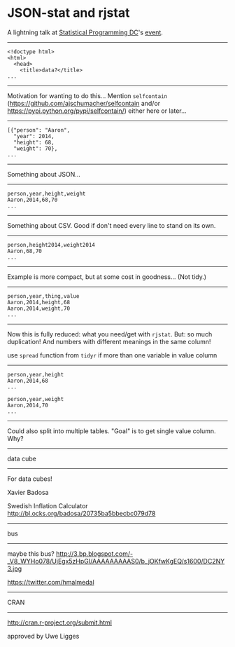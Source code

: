 # JSON-stat and rjstat

A lightning talk at [Statistical Programming DC](http://www.meetup.com/stats-prog-dc/)'s [event](http://www.meetup.com/stats-prog-dc/events/177772502/).

-----

```
<!doctype html>
<html>
  <head>
    <title>data?</title>
...
```

-----

Motivation for wanting to do this... Mention `selfcontain` (https://github.com/ajschumacher/selfcontain and/or https://pypi.python.org/pypi/selfcontain/) either here or later...

-----

```
[{"person": "Aaron",
  "year": 2014,
  "height": 68,
  "weight": 70},
...
```

-----

Something about JSON...

-----

```
person,year,height,weight
Aaron,2014,68,70
...
```

-----

Something about CSV. Good if don't need every line to stand on its own.

-----

```
person,height2014,weight2014
Aaron,68,70
...
```

-----

Example is more compact, but at some cost in goodness... (Not tidy.)

-----

```
person,year,thing,value
Aaron,2014,height,68
Aaron,2014,weight,70
...
```

-----

Now this is fully reduced: what you need/get with `rjstat`. But: so much duplication! And numbers with different meanings in the same column!

use `spread` function from `tidyr` if more than one variable in value column

-----

```
person,year,height
Aaron,2014,68
...

person,year,weight
Aaron,2014,70
...
```

-----

Could also split into multiple tables. "Goal" is to get single value column. Why?

-----

data cube

-----

For data cubes!

Xavier Badosa

Swedish Inflation Calculator
http://bl.ocks.org/badosa/20735ba5bbecbc079d78

-----

bus

-----

maybe this bus?
http://3.bp.blogspot.com/-_V8_WYHo078/UjEgx5zHpGI/AAAAAAAAAS0/b_jOKfwKgEQ/s1600/DC2NY3.jpg

https://twitter.com/hmalmedal

-----

CRAN

-----

http://cran.r-project.org/submit.html

approved by Uwe Ligges
